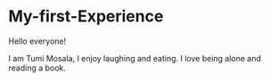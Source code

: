 # My-first-Experience 

Hello everyone!

I am Tumi Mosala, I enjoy laughing and eating.
I love being alone and reading a book.
